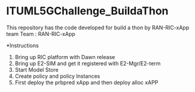 # ITUML5GChallenge_BuildaThon
This repository has the code developed for build a thon by RAN-RIC-xApp team
Team : RAN-RIC-xApp 

*Instructions 
1) Bring up RIC platform with Dawn release 
2) Bring up E2-SIM and get it registered with E2-Mgr/E2-term
3) Start Model Store
4) Create policy and policy Instances
5) First deploy the prbpred xApp and then deploy alloc xAPP 
